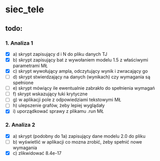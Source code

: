 # siec_tele

## todo:
### 1. Analiza 1
- [x] a) skrypt zapisujący d i N do pliku danych TJ
- [x] b) skrypt zapisujący bat z wywołaniem modelu 1.5 z właściwymi parametrami MŁ
- [x] c) skrypt wywołujący ampla, odczytujący wynik i zwracający go
- [ ] d) skrypt stwierdzający na danych (wynikach) czy wymagania są spełnione
- [ ] e) skrypt mówiący ile ewentualnie zabrakło do spełnienia wymagań
- [ ] f) skrypt wskazujący łuki krytyczne
- [ ] g) w aplikacji pole z odpowiedziami tekstowymi MŁ
- [ ] h) ulepszenie grafów, żeby lepiej wyglądały
- [x] i) uporządkować sprawy z plikamu .run MŁ

### 2. Analiza 2
- [x] a) skrypt (podobny do 1a) zapisujący dane modelu 2.0 do pliku
- [ ] b) wyświetlić w aplikacji co mozna zrobić, żeby spełnić nowe wymagania
- [x] c) zlikwidować 8.4e-17
